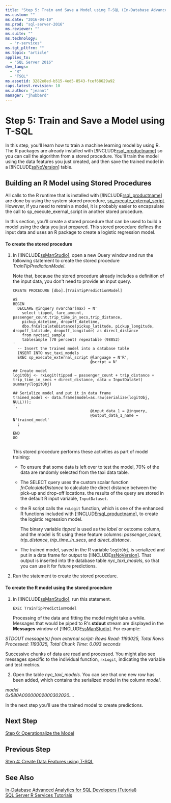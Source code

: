 ```yaml
---
title: "Step 5: Train and Save a Model using T-SQL (In-Database Advanced Analytics Tutorial) | Microsoft Docs"
ms.custom: ""
ms.date: "2016-04-19"
ms.prod: "sql-server-2016"
ms.reviewer: ""
ms.suite: ""
ms.technology: 
  - "r-services"
ms.tgt_pltfrm: ""
ms.topic: "article"
applies_to: 
  - "SQL Server 2016"
dev_langs: 
  - "R"
  - "TSQL"
ms.assetid: 3282e8ed-b515-4ed5-8543-fcef68629a92
caps.latest.revision: 10
ms.author: "jeannt"
manager: "jhubbard"
---
```

# Step 5: Train and Save a Model using T-SQL
In this step, you'll learn how to train a machine learning model by using R. The R  packages are already installed with [!INCLUDE[rsql_productname](../../../a9notintoc/includes/rsql-productname-md.md)] so you can call the algorithm from a stored procedure. You'll train the model using the data features you just created, and then save the trained model in a [!INCLUDE[ssNoVersion](../../../a9notintoc/includes/ssnoversion-md.md)] table.  
  
## Building an R Model using Stored Procedures  
All calls to the R runtime that is installed with [!INCLUDE[rsql_productname](../../../a9notintoc/includes/rsql-productname-md.md)] are done by using the system stored procedure, [sp_execute_external_script](../../../relational-databases/reference/system-stored-procedures/sp-execute-external-script-transact-sql.md). However, if you need to retrain a model, it is probably easier to encapsulate the call to  sp_execute_exernal_script in another stored procedure.  
  
In this section, you'll create a stored procedure that can be used to build a model using the data you just prepared. This stored procedure defines the input data and uses an R package to create a logistic regression model.  
  
#### To create the stored procedure  
  
1.  In [!INCLUDE[ssManStudio](../../../a9notintoc/includes/ssmanstudio-md.md)], open a new Query window and run the following statement to create the stored procedure _TrainTipPredictionModel_.  
  
    Note that, because the stored procedure already includes a definition of the input data, you don't need to provide an input query.  
  
    ```  
    CREATE PROCEDURE [dbo].[TrainTipPredictionModel]  
  
    AS  
    BEGIN  
      DECLARE @inquery nvarchar(max) = N'  
        select tipped, fare_amount, passenger_count,trip_time_in_secs,trip_distance,   
        pickup_datetime, dropoff_datetime,   
        dbo.fnCalculateDistance(pickup_latitude, pickup_longitude,  dropoff_latitude, dropoff_longitude) as direct_distance  
        from nyctaxi_sample  
        tablesample (70 percent) repeatable (98052)  
    '  
      -- Insert the trained model into a database table  
      INSERT INTO nyc_taxi_models  
      EXEC sp_execute_external_script @language = N'R',  
                                      @script = N'  
  
    ## Create model  
    logitObj <- rxLogit(tipped ~ passenger_count + trip_distance + trip_time_in_secs + direct_distance, data = InputDataSet)  
    summary(logitObj)  
  
    ## Serialize model and put it in data frame  
    trained_model <- data.frame(model=as.raw(serialize(logitObj, NULL)));  
    ',  
                                      @input_data_1 = @inquery,  
                                      @output_data_1_name = N'trained_model'  
      ;  
  
    END  
    GO  
  
    ```  
  
    This stored procedure performs these activities as part of model training:  
  
    -   To ensure that some data is left over to test the model, 70% of the data are randomly selected from the taxi data table.  
  
    -   The SELECT query uses the custom scalar function _fnCalculateDistance_ to calculate the direct distance between the pick-up and drop-off locations.  the results of the query are stored in the default R input variable, `InputDataset`.  
  
    -   the R script calls the `rxLogit` function, which is one of the enhanced R functions included with [!INCLUDE[rsql_productname](../../../a9notintoc/includes/rsql-productname-md.md)], to create the logistic regression model.  
  
        The binary variable _tipped_ is used as the *label* or outcome column,  and the model is fit using these feature columns:  _passenger_count_, _trip_distance_, _trip_time_in_secs_, and _direct_distance_.  
  
    -   The trained model, saved in the R variable `logitObj`, is serialized and put in a data frame for output to [!INCLUDE[ssNoVersion](../../../a9notintoc/includes/ssnoversion-md.md)]. That output is inserted into the database table _nyc_taxi_models_, so that you can use it for future predictions.  
  
2.  Run the statement to create the stored procedure.  
  
#### To create the R model using the stored procedure  
  
1.  In [!INCLUDE[ssManStudio](../../../a9notintoc/includes/ssmanstudio-md.md)], run this statement.  
  
    ```  
    EXEC TrainTipPredictionModel  
    ```  
  
    Processing of the data and fitting the model  might take a while. Messages that would be piped to R's **stdout** stream are displayed in the **Messages** window of [!INCLUDE[ssManStudio](../../../a9notintoc/includes/ssmanstudio-md.md)]. For example:  
  
  
*STDOUT message(s) from external script: Rows Read: 1193025, Total Rows Processed: 1193025, Total Chunk Time: 0.093 seconds*       
  
Successive chunks of data are read and processed. You might also see messages specific to the individual function, `rxLogit`, indicating the variable and test metrics.  
  
2.  Open the table *nyc_taxi_models*. You can see that one new row has been added, which contains the serialized model in the column _model_.  
  
  
  
*model*  
*0x580A00000002000302020....*  
  
In the next step you'll use the trained model to create predictions.  
  
## Next Step  
[Step 6: Operationalize the Model](../../../advanced-analytics/r-services/tutorials/step-6-operationalize-the-model-in-database-advanced-analytics-tutorial.md)  
  
## Previous Step  
[Step 4: Create Data Features using T-SQL](../../../advanced-analytics/r-services/tutorials/step-4-create-data-features-using-t-sql-in-database-advanced-analytics-tutorial.md)  
  
## See Also  
[In-Database Advanced Analytics for SQL Developers &#40;Tutorial&#41;](../../../advanced-analytics/r-services/tutorials/in-database-advanced-analytics-for-sql-developers-tutorial.md)  
[SQL Server R Services Tutorials](../../../advanced-analytics/r-services/tutorials/sql-server-r-services-tutorials.md)  
  
  
  
